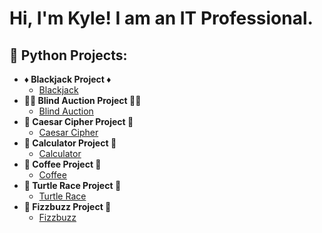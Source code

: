 <h1>Hi, I'm Kyle! I am an IT Professional.</h1>

<h2>🐍 Python Projects:</h2>

- <b>♦️ Blackjack Project ♦️</b>
  - [Blackjack](https://github.com/ksessions2022/pythontime/tree/main/blackjack_project)
- <b>🧑‍⚖️ Blind Auction Project 🧑‍⚖️</b>
  - [Blind Auction](https://github.com/ksessions2022/pythontime/tree/main/blind_auction)
- <b>🔐 Caesar Cipher Project 🔐</b>
  - [Caesar Cipher](https://github.com/ksessions2022/pythontime/tree/main/caesarcipher)
- <b>🟰 Calculator Project 🟰</b>
  - [Calculator](https://github.com/ksessions2022/pythontime/tree/main/calculator_project)
- <b>🍵 Coffee Project 🍵</b>
  - [Coffee](https://github.com/ksessions2022/pythontime/tree/main/coffee_machine)
- <b>🐢 Turtle Race Project 🐢</b>
  - [Turtle Race](https://github.com/ksessions2022/pythontime/tree/main/day_19_turtle_race)
- <b>🐝 Fizzbuzz Project 🐝</b>
  - [Fizzbuzz](https://github.com/ksessions2022/pythontime/tree/main/fizzbuzz)

